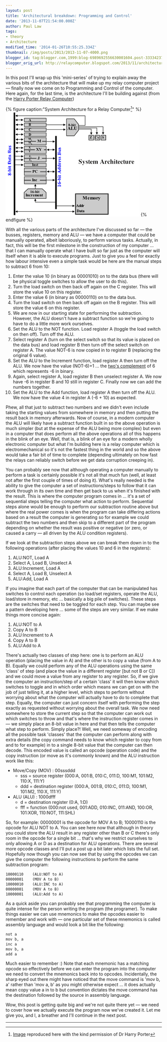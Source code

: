 ```yaml
---
layout: post
title: 'Architectural breakdown: Programming and Control'
date: '2013-11-07T21:54:00.000Z'
author: Paul Law
tags:
- theory
- Architecture
modified_time: '2014-01-26T10:55:25.334Z'
thumbnail: /img/posts/2013/2013-11-07-4000.png
blogger_id: tag:blogger.com,1999:blog-6989692556630001604.post-3333423742396700701
blogger_orig_url: http://relaycomputer.blogspot.com/2013/11/architectural-breakdown-programming-and.html
---
```


In this post I'll wrap up this 'mini-series' of trying to explain away the 
various bits of the architecture that will make up my relay computer project — 
finally now we come on to Programming and Control of the computer. Here again, 
for the last time, is the architecture I'll be building against (from the 
[Harry Porter Relay Computer](http://web.cecs.pdx.edu/~harry/Relay/index.html))

{% figure caption:"System Architecture for a Relay Computer[^1]" %}
![System Architecture for a Relay Computer](/assets/img/posts/2013/2013-11-07-0000.png)
{% endfigure %}

With all the various parts of the 
architecture I've discussed so far — the busses, registers, memory and ALU — 
we have a computer that could be manually operated, albeit laboriously, to 
perform various tasks. Actually, in fact, this will be the first milestone in 
the construction of my computer ... that I can manually operate what I have 
built so far just as the computer will itself when it is able to execute 
programs. Just to give you a feel for exactly how labour intensive even a 
simple task would be here are the manual steps to subtract 6 from 10:

1. Enter the value 10 (in binary as 00001010) on to the data bus (there 
will be physical toggle switches to allow the user to do this).
2. Turn the load switch on then back off again on the C register. This will store the 
value 10 on this register.
3. Enter the value 6 (in binary as 00000110) on to the data bus.
4. Turn the load switch on then back off again on the 
B register. This will store the value 6 on this register.
5. We are now 
in our starting state for performing the subtraction. However, the ALU doesn't 
have a subtract function so we're going to have to do a little more work 
ourselves.
6. Set the ALU to the NOT function. Load register A (toggle 
the load switch on then off). Turn off the ALU.
7. Select register A 
(turn on the select switch so that its value is placed on the data bus) and 
load register B then turn off the select switch on register A. The value NOT-6 
is now copied in to register B (replacing the original 6 value).
8. Set 
the ALU to the Increment function, load register A then turn off the ALU. We 
now have the value (NOT-6)+1 ... the [two's complement](http://simple.wikipedia.org/wiki/Signed_number_representations) 
of 6 which represents -6 in binary.
9. Again, select register A, load register B then unselect 
register A. We now have -6 in register B and 10 still in register C. Finally 
now we can add the numbers together.
10. Set the ALU to the Add function, 
load register A then turn off the ALU. We now have the value 4 in register A 
(-6 + 10) as expected.

Phew, all that just to subtract two numbers 
and we didn't even include taking the starting values from somewhere in memory 
and then putting the result back in memory afterwards. Now of course, in a 
modern computer the ALU will likely have a subtract function built in so the 
above operation is much simpler (but at the expense of the ALU being more 
complex) but even in a computer that does perform all the above operations all 
of this happens in the blink of an eye. Well, that is, a blink of an eye for a 
modern wholly electronic computer but what I'm building here is a relay 
computer which is electromechanical so it's not the fastest thing in the world 
and so the above would take a fair bit of time to complete (depending 
ultimately on how fast the relays can reliably switch before we get data 
corruption creeping in).

You can probably see now that although 
operating a computer manually to perform a task is certainly possible it's not 
all that much fun (well, at least not after the first couple of times of doing 
it). What's really needed is the ability to give the computer a set of 
instructions/steps to follow that it can work through in its own time and then 
get back to us when it's finished with the result. This is where the computer 
program comes in ... it's a set of sequential steps telling the computer what 
action to perform. Sequential steps alone would be enough to perform our 
subtraction routine above but where the real power comes is when the program 
can take differing actions based on a result the computer is generating so for 
example we could subtract the two numbers and then skip to a different part of 
the program depending on whether the result was positive or negative (or zero, 
or caused a carry — all driven by the ALU condition registers).

If 
we look at the subtraction steps above we can break them down in to the 
following operations (after placing the values 10 and 6 in the registers):

1. ALU:NOT, Load A
2. Select A, Load B, Unselect A
3. ALU:Increment, Load A
4. Select A, Load B, Unselect A
5. ALU:Add, Load A

If you imagine that each part of the 
computer that can be manipulated has switches to control each operation (so 
load/set registers, operate the ALU, load/store in memory, etc ... basically a 
big pile of switches). These steps are the switches that need to be toggled 
for each step. You can maybe see a pattern developing here ... some of the 
steps are very similar. If we make things more concise again:

1. ALU:NOT to A
2. Copy A to B
3. ALU:Increment to A
4. Copy A to B
5. ALU:Add to A

There's actually two 
classes of step here: one is to perform an ALU operation (placing the value in 
A) and the other is to copy a value (from A to B). Equally we could perform 
any of the ALU operations using the same 'class' of step (and place the value 
in a different register [but not B or C]) and we could move a value from any 
register to any register. So, if we give the computer an instruction/step of a 
certain 'class' it will then know which switches to toggle and in which order 
which means we can get on with the job of just telling it, at a higher level, 
which steps to perform without worrying about what the computer will actually 
have to do to complete that step. Equally, the computer can just concern 
itself with performing the step exactly as requested without worrying about 
the overall task. We now need somewhere to store the current step so that the 
computer can work out which switches to throw and that's where the instruction 
register comes in — we simply place an 8-bit value in here and that then tells 
the computer what step to perform. Simply place?! Well, we need someway of 
encoding all the possible task 'classes' that the computer can perform along 
with extra details (the copy command needs to know which register to copy from 
and to for example) in to a single 8-bit value that the computer can then 
decode. This encoded value is called an opcode (operation code) and the copy 
instruction (or move as it's commonly known) and the ALU instruction work like 
this:

* Move/Copy (MOV) : 00sssddd
  * sss = source register (000:A, 001:B, 010:C, 011:D, 100:M1, 101:M2, 110:X, 111:Y)
  * ddd = destination register (000:A, 001:B, 010:C, 011:D, 100:M1, 101:M2, 110:X, 111:Y)
* ALU (ALU) : 1000dfff
  * d = destination register (0:A, 1:D)
  * fff = function (000:not used, 001:ADD, 010:INC, 011:AND, 100:OR, 101:XOR, 110:NOT, 111:SHL)

So, for 
example: 00000001 is the opcode for MOV A to B; 10000110 is the opcode for ALU 
NOT to A. You can see here now that although in theory you could store the ALU 
result in any register other than B or C there's only room in the opcode for a 
single bit ... that's why we restrict ourselves to only allowing A or D as a 
destination for ALU operations. There are several more opcode classes and I'll 
put a post up a bit later which lists the full set. Hopefully now though you 
can now see that by using the opcodes we can give the computer the following 
instructions to perform the same subtraction program:

    10000110    (ALU:NOT to A)
    00000001    (MOV A to B)
    10000010    (ALU:INC to A)
    00000001    (MOV A to B)
    10000001    (ALU:Add to A)

As a quick aside 
you can probably see that programming the computer is quite intense for the 
person writing the program (the programer). To make things easier we can use 
mnemonics to make the opcodes easier to remember and work with — one 
particular set of these mnemonics is called assembly language and would look a 
bit like the following:

    not a
    mov b, a
    inc a
    mov b, a
    add a

Much easier 
to remember :) Note that each mnemonic has a matching opcode so effectively 
before we can enter the program into the computer we need to convert the 
mnemonics back into to opcodes. Incidentally, the sharp eyed out there might 
have noticed that the move command is 'mov b, a' rather than 'mov a, b' as you 
might otherwise expect ... it does actually mean copy value a in to b but 
convention dictates the move command has the destination followed by the 
source in assembly language.

Wow, this post is getting quite big 
and we're not quite there yet — we need to cover how we actually execute the 
program now we've created it. Let me give you, and I, a breather and I'll 
continue in the next post. 

---

[^1]: [Image](http://web.cecs.pdx.edu/~harry/Relay/RelayPaper.htm#Overall%20System%20Architecture) reproduced here with the kind permission of Dr Harry Porter
